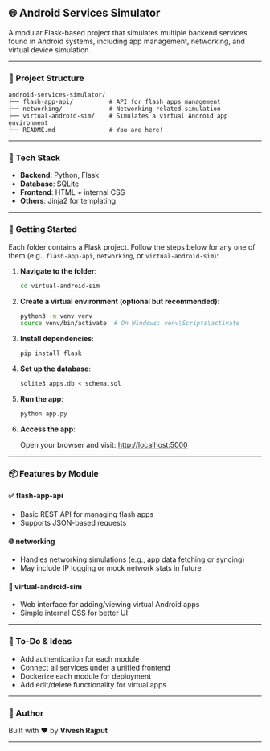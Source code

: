 ## 🌐 Android Services Simulator

A modular Flask-based project that simulates multiple backend services found in Android systems, including app management, networking, and virtual device simulation.

---

### 📁 Project Structure

```
android-services-simulator/
├── flash-app-api/          # API for flash apps management
├── networking/             # Networking-related simulation
├── virtual-android-sim/    # Simulates a virtual Android app environment
└── README.md               # You are here!
```

---

### 🔧 Tech Stack

- **Backend**: Python, Flask  
- **Database**: SQLite  
- **Frontend**: HTML + internal CSS  
- **Others**: Jinja2 for templating

---

### 🚀 Getting Started

Each folder contains a Flask project. Follow the steps below for any one of them (e.g., `flash-app-api`, `networking`, or `virtual-android-sim`):

1. **Navigate to the folder**:

   ```bash
   cd virtual-android-sim
   ```

2. **Create a virtual environment (optional but recommended)**:

   ```bash
   python3 -m venv venv
   source venv/bin/activate  # On Windows: venv\Scripts\activate
   ```

3. **Install dependencies**:

   ```bash
   pip install flask
   ```

4. **Set up the database**:

   ```bash
   sqlite3 apps.db < schema.sql
   ```

5. **Run the app**:

   ```bash
   python app.py
   ```

6. **Access the app**:

   Open your browser and visit: [http://localhost:5000](http://localhost:5000)

---

### 📦 Features by Module

#### ✅ flash-app-api
- Basic REST API for managing flash apps  
- Supports JSON-based requests

#### 🌐 networking
- Handles networking simulations (e.g., app data fetching or syncing)  
- May include IP logging or mock network stats in future

#### 📱 virtual-android-sim
- Web interface for adding/viewing virtual Android apps  
- Simple internal CSS for better UI  

---

### 📌 To-Do & Ideas

- Add authentication for each module  
- Connect all services under a unified frontend  
- Dockerize each module for deployment  
- Add edit/delete functionality for virtual apps

---

### 🧠 Author

Built with ❤️ by **Vivesh Rajput**

---

